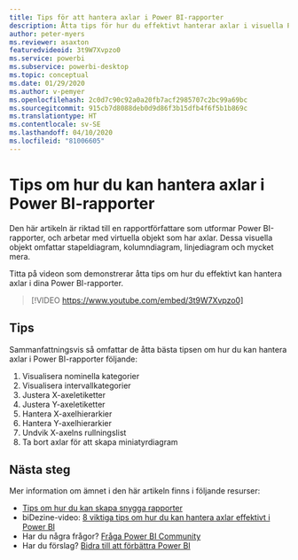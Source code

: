 ```yaml
---
title: Tips för att hantera axlar i Power BI-rapporter
description: Åtta tips för hur du effektivt hanterar axlar i visuella Power BI-rapportobjekt, i Power BI Desktop eller i Power BI-tjänsten.
author: peter-myers
ms.reviewer: asaxton
featuredvideoid: 3t9W7Xvpzo0
ms.service: powerbi
ms.subservice: powerbi-desktop
ms.topic: conceptual
ms.date: 01/29/2020
ms.author: v-pemyer
ms.openlocfilehash: 2c0d7c90c92a0a20fb7acf2985707c2bc99a69bc
ms.sourcegitcommit: 915cb7d8088deb0d9d86f3b15dfb4f6f5b1b869c
ms.translationtype: HT
ms.contentlocale: sv-SE
ms.lasthandoff: 04/10/2020
ms.locfileid: "81006605"
---
```

# <a name="tips-to-manage-axes-in-power-bi-reports"></a>Tips om hur du kan hantera axlar i Power BI-rapporter

Den här artikeln är riktad till en rapportförfattare som utformar Power BI-rapporter, och arbetar med virtuella objekt som har axlar. Dessa visuella objekt omfattar stapeldiagram, kolumndiagram, linjediagram och mycket mera.

Titta på videon som demonstrerar åtta tips om hur du effektivt kan hantera axlar i dina Power BI-rapporter.

> [!VIDEO https://www.youtube.com/embed/3t9W7Xvpzo0]

## <a name="tips"></a>Tips

Sammanfattningsvis så omfattar de åtta bästa tipsen om hur du kan hantera axlar i Power BI-rapporter följande:

1. Visualisera nominella kategorier
1. Visualisera intervallkategorier
1. Justera X-axeletiketter
1. Justera Y-axeletiketter
1. Hantera X-axelhierarkier
1. Hantera Y-axelhierarkier
1. Undvik X-axelns rullningslist
1. Ta bort axlar för att skapa miniatyrdiagram

## <a name="next-steps"></a>Nästa steg

Mer information om ämnet i den här artikeln finns i följande resurser:

- [Tips om hur du kan skapa snygga rapporter](../power-bi-reports-tips-and-tricks-for-creating.md)
- biDezine-video: [8 viktiga tips om hur du kan hantera axlar effektivt i Power BI](https://www.youtube.com/watch?v=3t9W7Xvpzo0)
- Har du några frågor? [Fråga Power BI Community](https://community.powerbi.com/)
- Har du förslag? [Bidra till att förbättra Power BI](https://ideas.powerbi.com)
